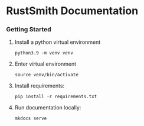 # RustSmith Documentation

### Getting Started

1. Install a python virtual environment
    ```shell
    python3.9 -m venv venv
    ```
2. Enter virtual environment
   ```shell
   source venv/bin/activate
   ```
2. Install requirements:
    ```shell
    pip install -r requirements.txt
    ```

3. Run documentation locally:
    ```shell
    mkdocs serve
    ```